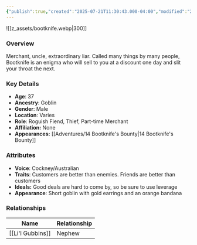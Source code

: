```yaml
---
{"publish":true,"created":"2025-07-21T11:30:43.000-04:00","modified":"2025-08-14T15:17:24.000-04:00","published":"2025-08-14T15:17:24.000-04:00","cssclasses":"","Age":"37","Ancestry":"Goblin","Gender":"Male","Location":["Varies"],"Role":["Roguish Fiend, Thief, Part-time Merchant"],"Affiliation":["None"],"Appearances":["[[14 Bootknife's Bounty|14 Bootknife's Bounty]]"]}
---
```



![[z_assets/bootknife.webp|300]]

### Overview
Merchant, uncle, extraordinary liar. Called many things by many people, Bootknife is an enigma who will sell to you at a discount one day and slit your throat the next.

### Key Details
- **Age**: 37
- **Ancestry**: Goblin
- **Gender**: Male
- **Location**: Varies
- **Role**: Roguish Fiend, Thief, Part-time Merchant
- **Affiliation:** None
- **Appearances:** [[Adventures/14 Bootknife's Bounty\|14 Bootknife's Bounty]]

### Attributes
- **Voice**: Cockney/Australian
- **Traits**: Customers are better than enemies. Friends are better than customers
- **Ideals:** Good deals are hard to come by, so be sure to use leverage
- **Appearance**: Short goblin with gold earrings and an orange bandana

### Relationships

| Name             | Relationship |
| ---------------- | ------------ |
| [[Li'l Gubbins]] | Nephew       |
